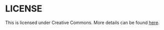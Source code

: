 # LICENSE

This is licensed under Creative Commons. More details can be found [here](http://creativecommons.org/licenses/by/3.0/).
